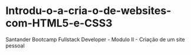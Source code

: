 # Introdu-o-a-cria-o-de-websites-com-HTML5-e-CSS3
Santander Bootcamp Fullstack Developer - Modulo II - Criação de um site pessoal
